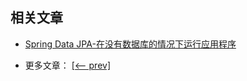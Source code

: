 ## 相关文章

+ [Spring Data JPA-在没有数据库的情况下运行应用程序](docs/SpringDataJPA-在没有数据库的情况下运行应用程序.md)

- 更多文章： [[<-- prev]](../spring-boot-data-2/README.md)